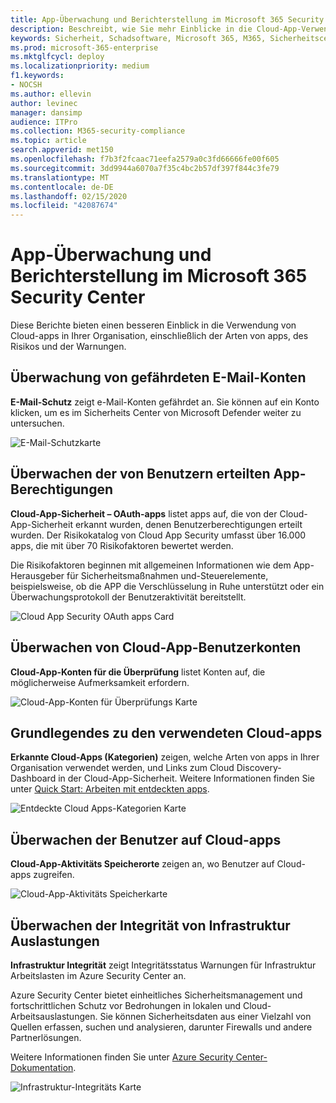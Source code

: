 ```yaml
---
title: App-Überwachung und Berichterstellung im Microsoft 365 Security Center
description: Beschreibt, wie Sie mehr Einblicke in die Cloud-App-Verwendung in Ihrer Organisation erhalten können.
keywords: Sicherheit, Schadsoftware, Microsoft 365, M365, Sicherheitscenter, Monitor, Bericht, Apps
ms.prod: microsoft-365-enterprise
ms.mktglfcycl: deploy
ms.localizationpriority: medium
f1.keywords:
- NOCSH
ms.author: ellevin
author: levinec
manager: dansimp
audience: ITPro
ms.collection: M365-security-compliance
ms.topic: article
search.appverid: met150
ms.openlocfilehash: f7b3f2fcaac71eefa2579a0c3fd66666fe00f605
ms.sourcegitcommit: 3dd9944a6070a7f35c4bc2b57df397f844c3fe79
ms.translationtype: MT
ms.contentlocale: de-DE
ms.lasthandoff: 02/15/2020
ms.locfileid: "42087674"
---
```

# <a name="app-monitoring-and-reporting-in-the-microsoft-365-security-center"></a>App-Überwachung und Berichterstellung im Microsoft 365 Security Center

Diese Berichte bieten einen besseren Einblick in die Verwendung von Cloud-apps in Ihrer Organisation, einschließlich der Arten von apps, des Risikos und der Warnungen.

## <a name="monitor-email-accounts-at-risk"></a>Überwachung von gefährdeten E-Mail-Konten

**E-Mail-Schutz** zeigt e-Mail-Konten gefährdet an. Sie können auf ein Konto klicken, um es im Sicherheits Center von Microsoft Defender weiter zu untersuchen.

![E-Mail-Schutzkarte](../../media/email-protection.png)

## <a name="monitor-app-permissions-granted-by-users"></a>Überwachen der von Benutzern erteilten App-Berechtigungen

**Cloud-App-Sicherheit – OAuth-apps** listet apps auf, die von der Cloud-App-Sicherheit erkannt wurden, denen Benutzerberechtigungen erteilt wurden. Der Risikokatalog von Cloud App Security umfasst über 16.000 apps, die mit über 70 Risikofaktoren bewertet werden.

Die Risikofaktoren beginnen mit allgemeinen Informationen wie dem App-Herausgeber für Sicherheitsmaßnahmen und-Steuerelemente, beispielsweise, ob die APP die Verschlüsselung in Ruhe unterstützt oder ein Überwachungsprotokoll der Benutzeraktivität bereitstellt.

![Cloud App Security OAuth apps Card](../../media/cloud-app-security-oauth-apps.png)

## <a name="monitor-cloud-app-user-accounts"></a>Überwachen von Cloud-App-Benutzerkonten

**Cloud-App-Konten für die Überprüfung** listet Konten auf, die möglicherweise Aufmerksamkeit erfordern.

![Cloud-App-Konten für Überprüfungs Karte](../../media/cloud-app-accounts-for-review.png)

## <a name="understand-which-cloud-apps-are-used"></a>Grundlegendes zu den verwendeten Cloud-apps

**Erkannte Cloud-Apps (Kategorien)** zeigen, welche Arten von apps in Ihrer Organisation verwendet werden, und Links zum Cloud Discovery-Dashboard in der Cloud-App-Sicherheit. Weitere Informationen finden Sie unter [Quick Start: Arbeiten mit entdeckten apps](https://docs.microsoft.com/cloud-app-security/discovered-apps).  

![Entdeckte Cloud Apps-Kategorien Karte](../../media/discovered-cloud-apps-categories.png)

## <a name="monitor-where-users-access-cloud-apps"></a>Überwachen der Benutzer auf Cloud-apps

**Cloud-App-Aktivitäts Speicherorte** zeigen an, wo Benutzer auf Cloud-apps zugreifen.

![Cloud-App-Aktivitäts Speicherkarte](../../media/cloud-app-activity-locations.png)

## <a name="monitor-health-for-infrastructure-workloads"></a>Überwachen der Integrität von Infrastruktur Auslastungen

**Infrastruktur Integrität** zeigt Integritätsstatus Warnungen für Infrastruktur Arbeitslasten im Azure Security Center an.

Azure Security Center bietet einheitliches Sicherheitsmanagement und fortschrittlichen Schutz vor Bedrohungen in lokalen und Cloud-Arbeitsauslastungen. Sie können Sicherheitsdaten aus einer Vielzahl von Quellen erfassen, suchen und analysieren, darunter Firewalls und andere Partnerlösungen.

Weitere Informationen finden Sie unter [Azure Security Center-Dokumentation](https://docs.microsoft.com/azure/security-center/).

![Infrastruktur-Integritäts Karte](../../media/infrastructure-health.png)

